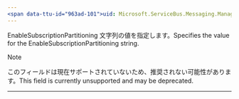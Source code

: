 ```yaml
---
<span data-ttu-id="963ad-101">uid: Microsoft.ServiceBus.Messaging.ManagementStrings.EnableSubscriptionPartitioning summary: *content</span><span class="sxs-lookup"><span data-stu-id="963ad-101">uid: Microsoft.ServiceBus.Messaging.ManagementStrings.EnableSubscriptionPartitioning summary: *content</span></span>
---
```


<span data-ttu-id="963ad-102">EnableSubscriptionPartitioning 文字列の値を指定します。</span><span class="sxs-lookup"><span data-stu-id="963ad-102">Specifies the value for the EnableSubscriptionPartitioning string.</span></span> 

> [!NOTE]
> <span data-ttu-id="963ad-103">このフィールドは現在サポートされていないため、推奨されない可能性があります。</span><span class="sxs-lookup"><span data-stu-id="963ad-103">This field is currently unsupported and may be deprecated.</span></span>

---

